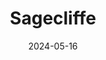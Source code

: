 ---
description: Me and some friends stayed at a hotel near The Gorge in central Washington for a weekend trip. This was also the weekend of the Aurora. I swear it was pure coincidence.
date: 2024-05-16
featured_image: 20240510-13.jpg
sort_by: Name # Exif.Date
sort_order: asc
title: Sagecliffe
type: gallery
weight: 3
tags: seattle
params:
  theme: dark
---